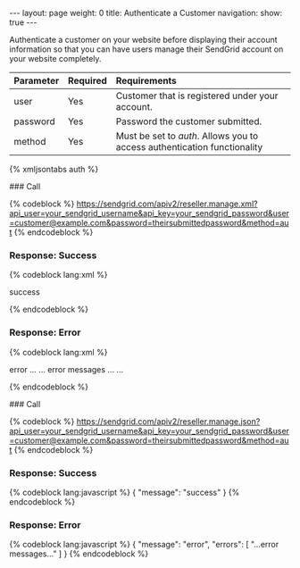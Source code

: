--- layout: page weight: 0 title: Authenticate a Customer navigation:
show: true ---

Authenticate a customer on your website before displaying their account
information so that you can have users manage their SendGrid account on
your website completely.

<table>
<thead>
<tr class="header">
<th align="left">Parameter</th>
<th align="left">Required</th>
<th align="left">Requirements</th>
</tr>
</thead>
<tbody>
<tr class="odd">
<td align="left">user</td>
<td align="left">Yes</td>
<td align="left">Customer that is registered under your account.</td>
</tr>
<tr class="even">
<td align="left">password</td>
<td align="left">Yes</td>
<td align="left">Password the customer submitted.</td>
</tr>
<tr class="odd">
<td align="left">method</td>
<td align="left">Yes</td>
<td align="left">Must be set to <em>auth</em>. Allows you to access authentication functionality</td>
</tr>
</tbody>
</table>

{% xmljsontabs auth %}

<div class="tab-content">
<div class="tab-pane" id="auth-xml">
### Call

{% codeblock %}
https://sendgrid.com/apiv2/reseller.manage.xml?api_user=your_sendgrid_username&api_key=your_sendgrid_password&user=customer@example.com&password=theirsubmittedpassword&method=aut
{% endcodeblock %}

### Response: Success

{% codeblock lang:xml %}
<?xml version="1.0" encoding="ISO-8859-1"?>

<result>
   <message>success</message>
</result>

{% endcodeblock %}

### Response: Error

{% codeblock lang:xml %}
<?xml version="1.0" encoding="ISO-8859-1"?>

<result>
   <message>error</message>
   <errors>
      ...
      <error>... error messages
...</error>
      ...
   </errors>
</result>

{% endcodeblock %}

</div>
<div class="tab-pane active" id="auth-json">
### Call

{% codeblock %}
https://sendgrid.com/apiv2/reseller.manage.json?api_user=your_sendgrid_username&api_key=your_sendgrid_password&user=customer@example.com&password=theirsubmittedpassword&method=aut
{% endcodeblock %}

### Response: Success

{% codeblock lang:javascript %}
{
  "message": "success"
}
{% endcodeblock %}

### Response: Error

{% codeblock lang:javascript %}
{
  "message": "error",
  "errors": [
    "...error messages..."
  ]
}
{% endcodeblock %}

</div>
</div>

